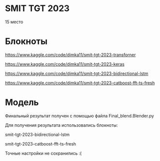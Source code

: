 # SMIT TGT 2023

15 место

# Блокноты


https://www.kaggle.com/code/dimka11/smit-tgt-2023-transforner

https://www.kaggle.com/code/dimka11/smit-tgt-2023-keras

https://www.kaggle.com/code/dimka11/smit-tgt-2023-bidirectional-lstm

https://www.kaggle.com/code/dimka11/smit-tgt-2023-catboost-fft-ts-fresh


# Модель


Финальный результат получен с помощью файла Final_blend.Blender.py

Для получения результата использовались блокноты:

smit-tgt-2023-bidirectional-lstm 

smit-tgt-2023-catboost-fft-ts-fresh


Точные настройки не сохранились :(
